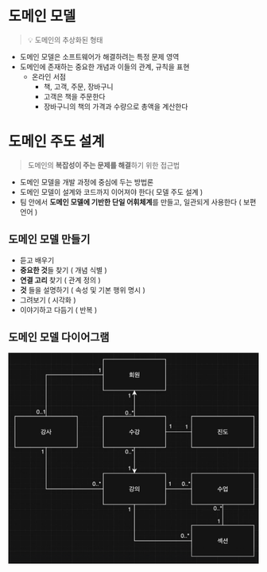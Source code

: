 # 도메인 모델
> 💡 도메인의 추상화된 형태
- 도메인 모델은 소프트웨어가 해결하려는 특정 문제 영역
- 도메인에 존재하는 중요한 개념과 이들의 관계, 규칙을 표현
  - 온라인 서점
    - 책, 고객, 주문, 장바구니
    - 고객은 책을 주문한다
    - 장바구니의 책의 가격과 수량으로 총액을 계산한다

# 도메인 주도 설계
> 도메인의 **복잡성이 주는 문제를 해결**하기 위한 접근법
- 도메인 모델을 개발 과정에 중심에 두는 방법론
- 도메인 모델이 설계와 코드까지 이어져야 한다( 모델 주도 설계 )
- 팀 안에서 **도메인 모델에 기반한 단일 어휘체계**를 만들고, 일관되게 사용한다 ( 보편 언어 )

## 도메인 모델 만들기
- 듣고 배우기
- **중요한 것**들 찾기 ( 개념 식별 )
- **연결 고리** 찾기 ( 관계 정의 )
- **것** 들을 설명하기 ( 속성 및 기본 행위 명시 )
- 그려보기 ( 시각화 )
- 이야기하고 다듬기 ( 반복 )

## 도메인 모델 다이어그램
![img.png](../images/domain-model-diagram.png)